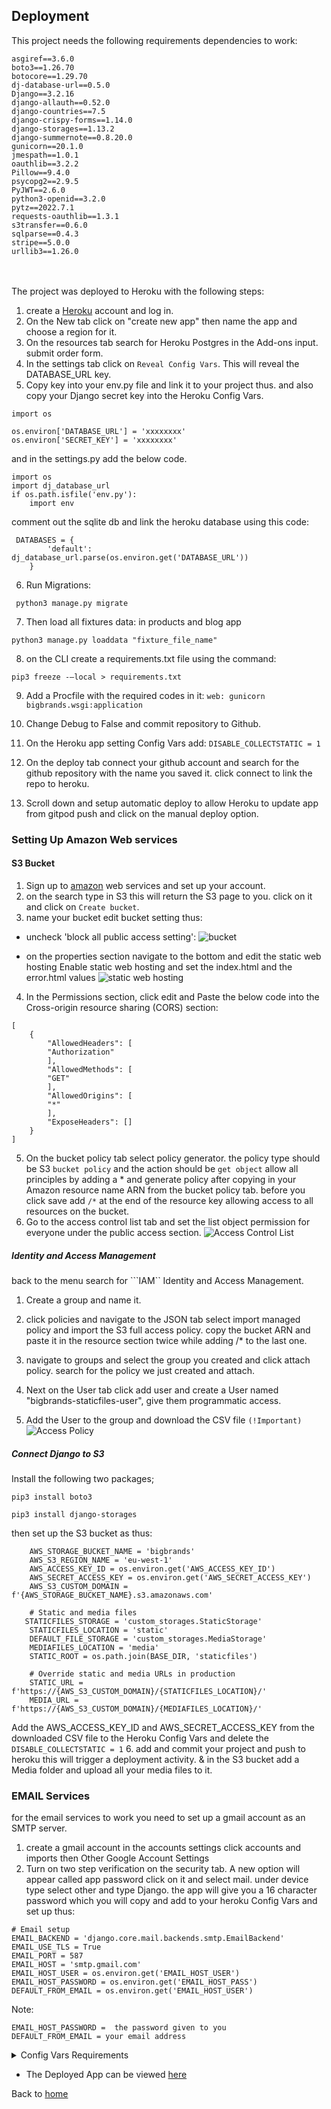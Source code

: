 ## Deployment
This project needs the following requirements dependencies to work:
```
asgiref==3.6.0
boto3==1.26.70
botocore==1.29.70
dj-database-url==0.5.0
Django==3.2.16
django-allauth==0.52.0
django-countries==7.5
django-crispy-forms==1.14.0
django-storages==1.13.2
django-summernote==0.8.20.0
gunicorn==20.1.0
jmespath==1.0.1
oauthlib==3.2.2
Pillow==9.4.0
psycopg2==2.9.5
PyJWT==2.6.0
python3-openid==3.2.0
pytz==2022.7.1
requests-oauthlib==1.3.1
s3transfer==0.6.0
sqlparse==0.4.3
stripe==5.0.0
urllib3==1.26.0
```
<br><br>
The project was deployed to Heroku with the following steps:

1. create a  [Heroku](https://devcenter.heroku.com/) account and log in.
1. On the New tab click on "create new app" then name the app and choose a region for it.
1. On the resources tab search for Heroku Postgres in the Add-ons input. submit order form.
1. In the settings tab click on ```Reveal Config Vars```. This will reveal the DATABASE_URL key.
1. Copy key into your env.py file and link it to your project thus. and also copy your Django secret key into the Heroku Config Vars.
```
import os

os.environ['DATABASE_URL'] = 'xxxxxxxx'
os.environ['SECRET_KEY'] = 'xxxxxxxx'
```
and in the settings.py add the below code.
```
import os
import dj_database_url
if os.path.isfile('env.py'):
    import env
```
comment out the sqlite db and link the heroku database using this code:
```
 DATABASES = {
        'default': dj_database_url.parse(os.environ.get('DATABASE_URL'))
    }
```
6. Run Migrations:
```
 python3 manage.py migrate
 ```
7. Then load all fixtures data:
 in products and blog app
 ```
 python3 manage.py loaddata "fixture_file_name"
 ```
8. on the CLI create a requirements.txt file using the command:
 ```
 pip3 freeze -–local > requirements.txt
 ```
9.	Add a Procfile with the required codes in it: ```web: gunicorn bigbrands.wsgi:application```
10.	Change Debug to False and commit repository to Github.

11. On the Heroku app setting Config Vars add: ```DISABLE_COLLECTSTATIC = 1```
12. On the deploy tab connect your github account and search for the github repository with the name you saved it. click connect to link the repo to heroku.
10. Scroll down and setup automatic deploy to allow Heroku to update app from gitpod push and click on the manual deploy option.

### Setting Up Amazon Web services
#### S3 Bucket
1. Sign up to [amazon](https://aws.amazon.com/) web services and set up your account.
1. on the search type in S3 this will return the S3 page to you. click on it and click on ```Create bucket```.
1. name your bucket edit bucket setting thus:
* uncheck 'block all public access setting':
![bucket](media/readme_imgs/bucket.png)

* on the properties section navigate to the bottom and edit the static web hosting
Enable static web hosting and set the index.html and the error.html values
![static web hosting](media/readme_imgs/static-web-hosting.PNG)

4. In the Permissions section, click edit and Paste the below code into the Cross-origin resource sharing (CORS) section:
```
[
    {
        "AllowedHeaders": [
        "Authorization"
        ],
        "AllowedMethods": [
        "GET"
        ],
        "AllowedOrigins": [
        "*"
        ],
        "ExposeHeaders": []
    }
]

```
5. On the bucket policy tab select policy generator. the policy type should be S3 ```bucket policy``` and the action should be ```get object```
allow all principles by adding a * and generate policy after copying in your Amazon resource name ARN from the bucket policy tab. before you click save add `/*` at the end of the resource key allowing access to all resources on the bucket.
6. Go to the access control list tab and set the list object permission for everyone under the public access section.
![Access Control List](media/readme_imgs/access_list.png)

##### Identity and Access Management
back to the menu search for ```IAM`` Identity and Access Management.
1. Create a group and name it.
2. click policies and navigate to the JSON tab select import managed policy and import the S3 full access policy. copy the bucket ARN and paste it in the resource section twice while adding /* to the last one.
3. navigate to groups and select the group you created and click attach policy. search for the policy we just created and attach.

4. Next on the User tab click add user and  create a User named "bigbrands-staticfiles-user", give them programmatic access.
5.  Add the User to the group and download the CSV file `(!Important)`
![Access Policy](media/readme_imgs/attach-policy.png)



##### Connect Django to S3
Install the following two packages;

`pip3 install boto3`

`pip3 install django-storages`

then set up the S3 bucket as thus:
```
    AWS_STORAGE_BUCKET_NAME = 'bigbrands'
    AWS_S3_REGION_NAME = 'eu-west-1'
    AWS_ACCESS_KEY_ID = os.environ.get('AWS_ACCESS_KEY_ID')
    AWS_SECRET_ACCESS_KEY = os.environ.get('AWS_SECRET_ACCESS_KEY')
    AWS_S3_CUSTOM_DOMAIN = f'{AWS_STORAGE_BUCKET_NAME}.s3.amazonaws.com'

    # Static and media files
   STATICFILES_STORAGE = 'custom_storages.StaticStorage'
    STATICFILES_LOCATION = 'static'
    DEFAULT_FILE_STORAGE = 'custom_storages.MediaStorage'
    MEDIAFILES_LOCATION = 'media'
    STATIC_ROOT = os.path.join(BASE_DIR, 'staticfiles')

    # Override static and media URLs in production
    STATIC_URL = f'https://{AWS_S3_CUSTOM_DOMAIN}/{STATICFILES_LOCATION}/'
    MEDIA_URL = f'https://{AWS_S3_CUSTOM_DOMAIN}/{MEDIAFILES_LOCATION}/'
```
Add the AWS_ACCESS_KEY_ID and AWS_SECRET_ACCESS_KEY from the downloaded CSV file to the Heroku Config Vars and delete the ```DISABLE_COLLECTSTATIC = 1```
6. add and commit your project and push to heroku this will trigger a deployment activity.
& in the S3 bucket add a Media folder and upload all your media files to it.

### EMAIL Services
for the email services to work you need to set up a gmail account as an SMTP server.
1. create a gmail account in the accounts settings click accounts and imports then  Other Google Account Settings
1. Turn on two step verification on the security tab.
A new option will appear called app password click on it and select mail. under device type select other and type Django. the app will give you a 16 character password which you will copy and add to your heroku Config Vars and set up thus:
```
# Email setup
EMAIL_BACKEND = 'django.core.mail.backends.smtp.EmailBackend'
EMAIL_USE_TLS = True
EMAIL_PORT = 587
EMAIL_HOST = 'smtp.gmail.com'
EMAIL_HOST_USER = os.environ.get('EMAIL_HOST_USER')
EMAIL_HOST_PASSWORD = os.environ.get('EMAIL_HOST_PASS')
DEFAULT_FROM_EMAIL = os.environ.get('EMAIL_HOST_USER')
```
Note:
```
EMAIL_HOST_PASSWORD =  the password given to you
DEFAULT_FROM_EMAIL = your email address
```
<details>
<summary>Config Vars Requirements</summary>
<br>Config Vars Items

![config var requirements](media/readme_imgs/config-vars.png)
</details>

* The Deployed App can be viewed [here](https://big-brands.herokuapp.com/)



Back to [home](README.md)